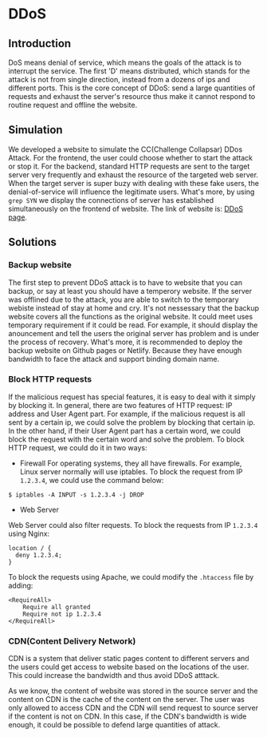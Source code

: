 # DDoS
## Introduction

DoS means denial of service, which means the goals of the attack is to interrupt the service. The first 'D' means distributed, which stands for the attack is not from single direction, instead from a dozens of ips and different ports. This is the core concept of DDoS: send a large quantities of requests and exhaust the server's resource thus make it cannot respond to routine request and offline the website.

## Simulation

We developed a website to simulate the CC(Challenge Collapsar) DDos Attack. For the frontend, the user could choose whether to start the attack or stop it. For the backend, standard HTTP requests are sent to the target server very frequently and exhaust the resource of the targeted web server. When the target server is super buzy with dealing with these fake users, the denial-of-service will influence the legitimate users. What's more, by using `grep SYN` we display the connections of server has established simultaneously on the frontend of website. The link of website is: [DDoS page](https://haixiang6123.github.io/security-demo/#/ddos).

## Solutions
### Backup website
The first step to prevent DDoS attack is to have to website that you can backup, or say at least you should have a temperory website. If the server was offlined due to the attack, you are able to switch to the temporary webiste instead of stay at home and cry.
It's not nessessary that the backup website covers all the functions as the original website. It could meet uses temporary requirement if it could be read. For example, it should display the anouncement and tell the users the original server has problem and is under the process of recovery. What's more, it is recommended to deploy the backup website on Github pages or Netlify. Because they have enough bandwidth to face the attack and support binding domain name.
### Block HTTP requests
If the malicious request has special features, it is easy to deal with it simply by blocking it.
In general, there are two features of HTTP request: IP address and User Agent part. For example, if the malicious request is all sent by a certain ip, we could solve the problem by blocking that certain ip.
In the other hand, if their User Agent part has a certain word, we could block the request with the certain word and solve the problem.
To block HTTP request, we could do it in two ways:

 - Firewall
 For operating systems, they all have firewalls. For example, Linux server normally will use iptables. To block the request from IP `1.2.3.4`, we could use the command below:
 
 ```
 $ iptables -A INPUT -s 1.2.3.4 -j DROP
 ```
 
- Web Server

Web Server could also filter requests. To block the requests from IP `1.2.3.4` using Nginx:

```
location / {
  deny 1.2.3.4;
}
```

To block the requests using Apache, we could modify the `.htaccess` file by adding:

```
<RequireAll>
    Require all granted
    Require not ip 1.2.3.4
</RequireAll>
```

### CDN(Content Delivery Network)
CDN is a system that deliver static pages content to different servers and the users could get access to website based on the locations of the user. This could increase the bandwidth and thus avoid DDoS atttack.

As we know, the content of website was stored in the source server and the content on CDN is the cache of the content on the server. The user was only allowed to access CDN and the CDN will send request to source server if the content is not on CDN. In this case, if the CDN's bandwidth is wide enough, it could be possible to defend large quantities of attack. 

